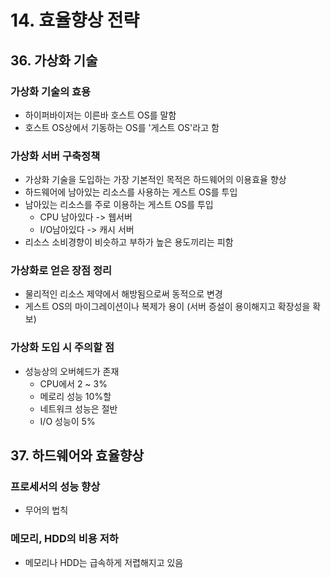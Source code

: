 # 14. 효율향상 전략

## 36. 가상화 기술
### 가상화 기술의 효용
- 하이퍼바이저는 이른바 호스트 OS를 말함
- 호스트 OS상에서 기동하는 OS를 '게스트 OS'라고 함
### 가상화 서버 구축정책
- 가상화 기술을 도입하는 가장 기본적인 목적은 하드웨어의 이용효율 향상
- 하드웨어에 남아있는 리소스를 사용하는 게스트 OS를 투입
- 남아있는 리소스를 주로 이용하는 게스트 OS를 투입
    - CPU 남아있다 -> 웹서버
    - I/O남아있다 -> 캐시 서버
- 리소스 소비경향이 비슷하고 부하가 높은 용도끼리는 피함
### 가상화로 얻은 장점 정리
- 물리적인 리소스 제약에서 해방됨으로써 동적으로 변경
- 게스트 OS의 마이그레이션이나 복제가 용이 (서버 증설이 용이해지고 확장성을 확보)
### 가상화 도입 시 주의할 점
- 성능상의 오버헤드가 존재
    - CPU에서 2 ~ 3%
    - 메로리 성능 10%할
    - 네트워크 성능은 절반
    - I/O 성능이 5% 

## 37. 하드웨어와 효율향상
### 프로세서의 성능 향상
- 무어의 법칙
### 메모리, HDD의 비용 저하
- 메모리나 HDD는 급속하게 저렵해지고 있음
